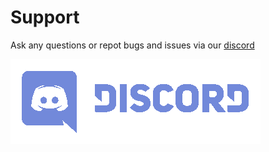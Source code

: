 # Support

Ask any questions or repot bugs and issues via our [discord](http://discord.iamseraph.com/)

[![Join our Discord](/.github/images/discord.png)](http://discord.iamseraph.com/)  